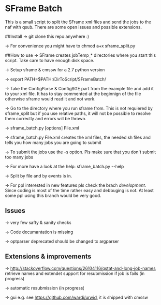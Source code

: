 # SFrame Batch

This is a small script to split the SFrame xml files and send the jobs to the naf with qsub.
There are some open issues and possible extensions.

##Install
-> git clone this repo anywhere :)

-> For convenience you might have to chmod a+x sframe_split.py 

##How to use
-> SFrame creates jobTemp_* directories where you start this script. Take care to have enough disk space.

-> Setup sframe & cmssw for a 2.7 python version 

-> export PATH=$PATH:/DirToScript/SFrameBatch/ 

-> Take the ConfigParse & ConfigSGE part from the example file and add it to your xml file. It has to stay commented at the beginnign of the file otherwise sframe would read it and not work.

-> Go to the directory where you run sframe from. This is not requiered by sframe_split but if you use relative paths, it will not be possible to resolve them correctly and errors will be thrown.

-> sframe_batch.py [options] File.xml

-> sframe_batch.py File.xml creates the xml files, the needed sh files and tells you how many jobs you are going to submit

-> To submit the jobs use the -s option. Pls make sure that you don't submit too many jobs 

-> For more have a look at the help: sframe_batch.py --help

-> Split by file and by events is in.

-> For ppl interested in new features pls check the brach *development*. Since coding is most of the time rather easy and debbuging is not. At least some ppl using this branch would be very good. 

## Issues 
-> very few safty & sanity checks

-> Code documantation is missing

-> optparser deprecated should be changed to argparser

## Extensions & improvements

-> http://stackoverflow.com/questions/26104116/qstat-and-long-job-names retrieve names and extendet support for resubmission if job is fails (in progress)

-> automatic resubmission (in progress)

-> gui e.g. see https://github.com/wardi/urwid, it is shipped with cmssw
